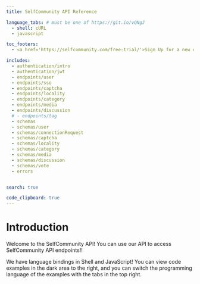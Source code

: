 ```yaml
---
title: SelfCommunity API Reference

language_tabs: # must be one of https://git.io/vQNgJ
  - shell: cURL
  - javascript

toc_footers:
  - <a href='https://selfcommunity.com/free-trial/'>Sign Up for a new community</a>

includes:
  - authentication/intro  
  - authentication/jwt
  - endpoints/user
  - endpoints/sso
  - endpoints/captcha
  - endpoints/locality
  - endpoints/category
  - endpoints/media
  - endpoints/discussion
  # - endpoints/tag
  - schemas
  - schemas/user
  - schemas/connectionRequest
  - schemas/captcha
  - schemas/locality
  - schemas/category
  - schemas/media
  - schemas/discussion
  - schemas/vote
  - errors


search: true

code_clipboard: true
---
```


# Introduction

Welcome to the SelfCommunity API! You can use our API to access SelfCommunity API endpoints!!

We have language bindings in Shell and JavaScript! You can view code examples in the dark area to the right, and you can switch the programming language of the examples with the tabs in the top right.
